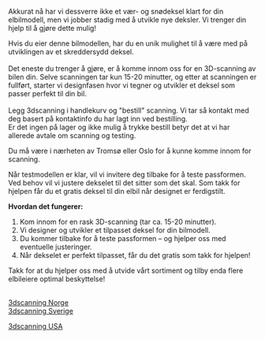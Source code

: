<!-- Edit this file to change the product description -->

<p>Akkurat nå har vi dessverre ikke et vær- og snødeksel klart for din elbilmodell, men vi jobber stadig med å utvikle nye deksler. Vi trenger din hjelp til å gjøre dette mulig!</p>
<p>Hvis du eier denne bilmodellen, har du en unik mulighet til å være med på utviklingen av et skreddersydd deksel.<br><br>Det eneste du trenger å gjøre, er å komme innom oss for en 3D-scanning av bilen din. Selve scanningen tar kun 15-20 minutter, og etter at scanningen er fullført, starter vi designfasen hvor vi tegner og utvikler et deksel som passer perfekt til din bil.<br><br>Legg 3dscanning i handlekurv og "bestill" scanning. Vi tar så kontakt med deg basert på kontaktinfo du har lagt inn ved bestilling. <br>Er det ingen på lager og ikke mulig å trykke bestill betyr det at vi har allerede avtale om scanning og testing. </p>
<p>Du må være i nærheten av Tromsø eller Oslo for å kunne komme innom for scanning.</p>
<p>Når testmodellen er klar, vil vi invitere deg tilbake for å teste passformen. Ved behov vil vi justere dekselet til det sitter som det skal. Som takk for hjelpen får du et gratis deksel til din elbil når designet er ferdigstilt.</p>
<p><strong>Hvordan det fungerer:</strong></p>
<ol>
<li>Kom innom for en rask 3D-scanning (tar ca. 15-20 minutter).</li>
<li>Vi designer og utvikler et tilpasset deksel for din bilmodell.</li>
<li>Du kommer tilbake for å teste passformen – og hjelper oss med eventuelle justeringer.</li>
<li>Når dekselet er perfekt tilpasset, får du det gratis som takk for hjelpen!</li>
</ol>
<p>Takk for at du hjelper oss med å utvide vårt sortiment og tilby enda flere elbileiere optimal beskyttelse!</p>
<p><span><br><a href="https://www.protonord.no/products/3dscanning-av-bilmodell-vi-ikke-har?_pos=1&amp;amp;_psq=3dscan&amp;amp;_ss=e&amp;amp;_v=1.0" title="https://www.protonord.no/products/3dscanning-av-bilmodell-vi-ikke-har?_pos=1&amp;amp;_psq=3dscan&amp;amp;_ss=e&amp;amp;_v=1.0" rel="noopener noreferrer" target="_blank">3dscanning Norge</a><br><a href="https://3dkatten.se/en-no/products/3d-skanning-av-bilmodeller-vi-inte-har-finspang" title="https://3dkatten.se/en-no/products/3d-skanning-av-bilmodeller-vi-inte-har-finspang" rel="noopener noreferrer" target="_blank">3dscanning Sverige</a></span></p>
<p><a href="https://www.yurikaccessories.com/en-fi/products/ev-charging-port-weather-cover-for-your-car-free-product-when-we-3d-scan-your-carlimited-availability" title="https://www.yurikaccessories.com/en-fi/products/ev-charging-port-weather-cover-for-your-car-free-product-when-we-3d-scan-your-carlimited-availability" rel="noopener noreferrer" target="_blank"><span>3dscanning USA</span></a></p>